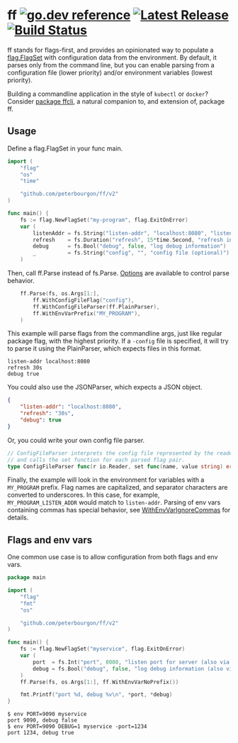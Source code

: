 # ff [![go.dev reference](https://img.shields.io/badge/go.dev-reference-007d9c?logo=go&logoColor=white&style=flat-square)](https://pkg.go.dev/github.com/peterbourgon/ff/v2) [![Latest Release](https://img.shields.io/github/release/peterbourgon/ff.svg?style=flat-square)](https://github.com/peterbourgon/ff/releases/latest) [![Build Status](https://img.shields.io/endpoint.svg?url=https%3A%2F%2Factions-badge.atrox.dev%2Fpeterbourgon%2Fff%2Fbadge&style=flat-square&label=build)](https://github.com/peterbourgon/ff/actions?query=workflow%3ATest)

ff stands for flags-first, and provides an opinionated way to populate
a [flag.FlagSet](https://golang.org/pkg/flag#FlagSet) with
configuration data from the environment. By default, it parses only
from the command line, but you can enable parsing from a configuration
file (lower priority) and/or environment variables (lowest priority).

Building a commandline application in the style of `kubectl` or `docker`?
Consider [package ffcli](https://pkg.go.dev/github.com/peterbourgon/ff/v2/ffcli),
a natural companion to, and extension of, package ff.

## Usage

Define a flag.FlagSet in your func main.

```go
import (
	"flag"
	"os"
	"time"

	"github.com/peterbourgon/ff/v2"
)

func main() {
	fs := flag.NewFlagSet("my-program", flag.ExitOnError)
	var (
		listenAddr = fs.String("listen-addr", "localhost:8080", "listen address")
		refresh    = fs.Duration("refresh", 15*time.Second, "refresh interval")
		debug      = fs.Bool("debug", false, "log debug information")
		_          = fs.String("config", "", "config file (optional)")
	)
```

Then, call ff.Parse instead of fs.Parse.
[Options](https://pkg.go.dev/github.com/peterbourgon/ff/v2#Option)
are available to control parse behavior.

```go
	ff.Parse(fs, os.Args[1:],
		ff.WithConfigFileFlag("config"),
		ff.WithConfigFileParser(ff.PlainParser),
		ff.WithEnvVarPrefix("MY_PROGRAM"),
	)
```

This example will parse flags from the commandline args, just like regular
package flag, with the highest priority. If a `-config` file is specified, it
will try to parse it using the PlainParser, which expects files in this format.

```
listen-addr localhost:8080
refresh 30s
debug true
```

You could also use the JSONParser, which expects a JSON object.

```json
{
	"listen-addr": "localhost:8080",
	"refresh": "30s",
	"debug": true
}
```

Or, you could write your own config file parser.

```go
// ConfigFileParser interprets the config file represented by the reader
// and calls the set function for each parsed flag pair.
type ConfigFileParser func(r io.Reader, set func(name, value string) error) error
```

Finally, the example will look in the environment for variables with a
`MY_PROGRAM` prefix. Flag names are capitalized, and separator characters are
converted to underscores. In this case, for example, `MY_PROGRAM_LISTEN_ADDR`
would match to `listen-addr`. Parsing of env vars containing commas has special
behavior, see
[WithEnvVarIgnoreCommas](https://pkg.go.dev/github.com/peterbourgon/ff/v2?tab=doc#WithEnvVarIgnoreCommas)
for details.

## Flags and env vars

One common use case is to allow configuration from both flags and env vars.

```go
package main

import (
	"flag"
	"fmt"
	"os"

	"github.com/peterbourgon/ff/v2"
)

func main() {
	fs := flag.NewFlagSet("myservice", flag.ExitOnError)
	var (
		port  = fs.Int("port", 8080, "listen port for server (also via PORT)")
		debug = fs.Bool("debug", false, "log debug information (also via DEBUG)")
	)
	ff.Parse(fs, os.Args[1:], ff.WithEnvVarNoPrefix())

	fmt.Printf("port %d, debug %v\n", *port, *debug)
}
```

```
$ env PORT=9090 myservice
port 9090, debug false
$ env PORT=9090 DEBUG=1 myservice -port=1234
port 1234, debug true
```

